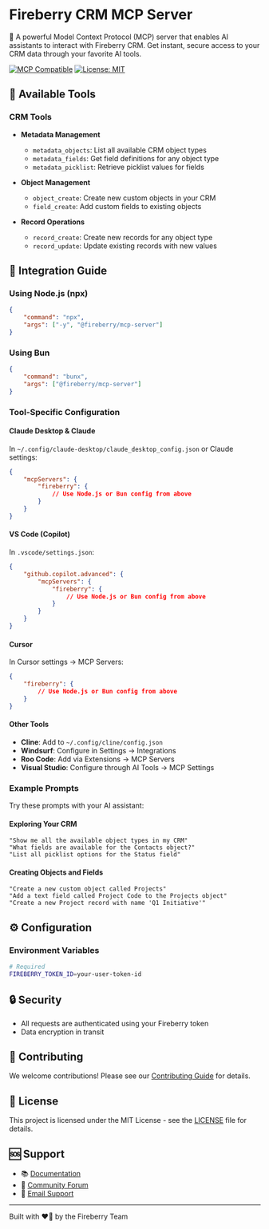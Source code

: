 # Fireberry CRM MCP Server

🚀 A powerful Model Context Protocol (MCP) server that enables AI assistants to interact with Fireberry CRM. Get instant, secure access to your CRM data through your favorite AI tools.

[![MCP Compatible](https://img.shields.io/badge/MCP-Compatible-blue.svg)](https://modelcontextprotocol.io)
[![License: MIT](https://img.shields.io/badge/License-MIT-yellow.svg)](https://opensource.org/licenses/MIT)

## 🎯 Available Tools

### CRM Tools

- **Metadata Management**
    - `metadata_objects`: List all available CRM object types
    - `metadata_fields`: Get field definitions for any object type
    - `metadata_picklist`: Retrieve picklist values for fields

- **Object Management**
    - `object_create`: Create new custom objects in your CRM
    - `field_create`: Add custom fields to existing objects

- **Record Operations**
    - `record_create`: Create new records for any object type
    - `record_update`: Update existing records with new values

## 🚀 Integration Guide

### Using Node.js (npx)

```json
{
    "command": "npx",
    "args": ["-y", "@fireberry/mcp-server"]
}
```

### Using Bun

```json
{
    "command": "bunx",
    "args": ["@fireberry/mcp-server"]
}
```

### Tool-Specific Configuration

#### Claude Desktop & Claude

In `~/.config/claude-desktop/claude_desktop_config.json` or Claude settings:

```json
{
    "mcpServers": {
        "fireberry": {
            // Use Node.js or Bun config from above
        }
    }
}
```

#### VS Code (Copilot)

In `.vscode/settings.json`:

```json
{
    "github.copilot.advanced": {
        "mcpServers": {
            "fireberry": {
                // Use Node.js or Bun config from above
            }
        }
    }
}
```

#### Cursor

In Cursor settings → MCP Servers:

```json
{
    "fireberry": {
        // Use Node.js or Bun config from above
    }
}
```

#### Other Tools

- **Cline**: Add to `~/.config/cline/config.json`
- **Windsurf**: Configure in Settings → Integrations
- **Roo Code**: Add via Extensions → MCP Servers
- **Visual Studio**: Configure through AI Tools → MCP Settings

### Example Prompts

Try these prompts with your AI assistant:

#### Exploring Your CRM

```
"Show me all the available object types in my CRM"
"What fields are available for the Contacts object?"
"List all picklist options for the Status field"
```

#### Creating Objects and Fields

```
"Create a new custom object called Projects"
"Add a text field called Project Code to the Projects object"
"Create a new Project record with name 'Q1 Initiative'"
```

## ⚙️ Configuration

### Environment Variables

```bash
# Required
FIREBERRY_TOKEN_ID=your-user-token-id
```

## 🔒 Security

- All requests are authenticated using your Fireberry token
- Data encryption in transit

## 🤝 Contributing

We welcome contributions! Please see our [Contributing Guide](CONTRIBUTING.md) for details.

## 📝 License

This project is licensed under the MIT License - see the [LICENSE](LICENSE) file for details.

## 🆘 Support

- 📚 [Documentation](https://docs.fireberry.com/mcp)
- 💬 [Community Forum](https://community.fireberry.com)
- 📧 [Email Support](mailto:support@fireberry.com)

---

Built with ❤️‍🔥 by the Fireberry Team
